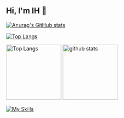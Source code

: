 ## Hi, I'm IH 👋

[![Anurag's GitHub stats](https://github-readme-stats.vercel.app/api?username=ABfry)](https://github.com/ABfry/github-readme-stats)

[![Top Langs](https://github-readme-stats.vercel.app/api/top-langs/?username=ABfry)](https://github.com/ABfry/github-readme-stats)


<p align="left"> 
  <img alt="Top Langs" height="150px" src="https://github-readme-stats-clone-abfry.vercel.app/api/top-langs/?username=ABfry&layout=compact&show_icons=true&theme=onedark" />
  <img alt="github stats" height="150px" src="https://github-readme-stats-clone-abfry.vercel.app/api?username=ABfry&theme=onedark&show_icons=true" />
</p>

[![My Skills](https://skillicons.dev/icons?i=ts,react,nodejs,nextjs,tailwind,php,py,fastapi,mysql,docker,cs,unity,aws,ps,ai)](https://skillicons.dev)
